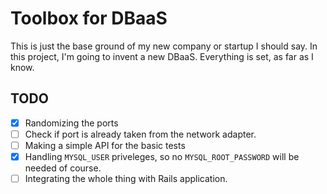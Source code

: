 # Toolbox for DBaaS 

This is just the base ground of my new company or startup I should say. In this project, I'm going to invent a new DBaaS. Everything is set, as far as I know. 

## TODO 

- [x] Randomizing the ports 
- [ ] Check if port is already taken from the network adapter. 
- [ ] Making a simple API for the basic tests 
- [x] Handling `MYSQL_USER` priveleges, so no `MYSQL_ROOT_PASSWORD` will be needed of course. 
- [ ] Integrating the whole thing with Rails application. 